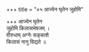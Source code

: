 +++
title = "०५ आज्येन घृतेन जुहोमि"

+++
आज्येन घृतेन  
जुहोमि किलासभेषजम् ।  
वीरुधाम् अग्नेः सङ्काशे  
किलासं नानु विद्यते ॥